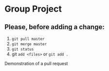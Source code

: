 # Group Project

## Please, before adding a change:
1. `git pull master`
2. `git merge master`
3. `git status`
4. git `add <files>` or `git add .`

Demonstration of a pull request
